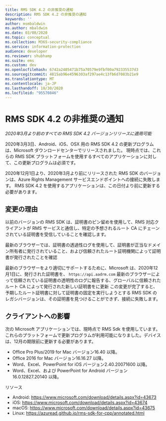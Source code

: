 ```yaml
---
title: RMS SDK 4.2 の非推奨の通知
description: RMS SDK 4.2 の非推奨の通知
keywords: ''
author: msmbaldwin
ms.author: mbaldwin
ms.date: 03/08/2020
ms.topic: conceptual
ms.collection: M365-security-compliance
ms.service: information-protection
audience: developer
ms.reviewer: shubhamp
ms.suite: ems
ms.custom: dev
ms.openlocfilehash: 6742a2405471b75a70579e9fbf00a792335537d3
ms.sourcegitcommit: 4815ab96e4596303af297ae4c13fb6d7083b21e9
ms.translationtype: MT
ms.contentlocale: ja-JP
ms.lasthandoff: 10/30/2020
ms.locfileid: "95570846"
---
```

# <a name="rms-sdk-42-deprecation-notice"></a>RMS SDK 4.2 の非推奨の通知 

*2020年3月より前のすべての RMS SDK 4.2 バージョンリリースに適用可能*

2020年3月3日、Android、iOS、OSX 用の RMS SDK 4.2 の更新プログラムは、Microsoft ダウンロードセンターでリリースされました。 現時点では、これらの RMS SDK プラットフォームを使用するすべてのアプリケーションに対して、この更新プログラムは必須です。  

2020年12月1日より、2020年3月より前にリリースされた RMS SDK のバージョンは、Azure Rights Management サービスエンドポイントへの接続に失敗します。 RMS SDK 4.2 を使用するアプリケーションは、この日付より前に更新する必要があります。 

## <a name="reason-for-change"></a>変更の理由 

以前のバージョンの RMS SDK は、証明書のピン留めを使用して、RMS 対応クライアントが RMS サービスと通信し、特定の予想されるルート CA にチェーンされている証明書を受信していることを確認します。  

最新のブラウザーでは、証明書の透過性ログを使用して、証明書が正当なドメイン所有者に発行されていること、および信頼されたルート証明機関によって証明書が発行されたことを確認  

最新のブラウザーをより適切にサポートするために、Microsoft は、2020年12月1日に、発行された証明書を、 `https://api.aadrm.com` 最新のブラウザーによって信頼されている証明書の透明性のログに報告する、グローバルに信頼されたルート CA によって発行された新しい証明書をに更新 この変更が完了すると、予期したルート証明書に対して証明書の固定を実行しようとする RMS SDK のレガシバージョンは、その証明書を見つけることができず、接続に失敗します。  

## <a name="client-impact"></a>クライアントへの影響 

次の Microsoft アプリケーションでは、現時点で RMS Sdk を使用しています。 これらのプラットフォームで更新プログラムが利用可能になりました。デバイスは、12月の期限前に更新する必要があります。 

- Office Pro Plus/2019 for Mac バージョン16.40 以降。
- Office 2016 for Mac バージョン16.16.27 以降。
- Word、Excel、PowerPoint for iOS バージョン2.40.20071600 以降。
- Word、Excel、および PowerPoint for Android バージョン16.0.12827.20140 以降。

リソース 

- Android: https://www.microsoft.com/download/details.aspx?id=43673
- iOS: https://www.microsoft.com/download/details.aspx?id=43674 
- macOS: https://www.microsoft.com/download/details.aspx?id=43675 
- Linux: https://azuread.github.io/rms-sdk-for-cpp/annotated.html
